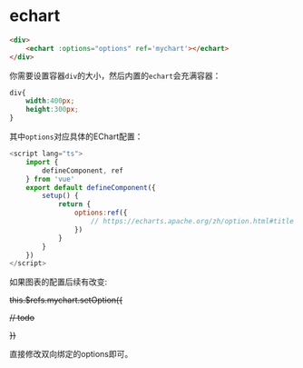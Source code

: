# echart

```html
<div>
    <echart :options="options" ref='mychart'></echart>
</div>
```

你需要设置容器```div```的大小，然后内置的```echart```会充满容器：

```css
div{
    width:400px;
    height:300px;
}
```

其中```options```对应具体的EChart配置：

```js
<script lang="ts">
    import {
        defineComponent, ref
    } from 'vue'
    export default defineComponent({
        setup() {
            return {
                options:ref({
                    // https://echarts.apache.org/zh/option.html#title
                })
            }
        }
    })
</script>
```

如果图表的配置后续有改变:

~~this.$refs.mychart.setOption({~~

~~// todo~~

~~})~~

直接修改双向绑定的options即可。

